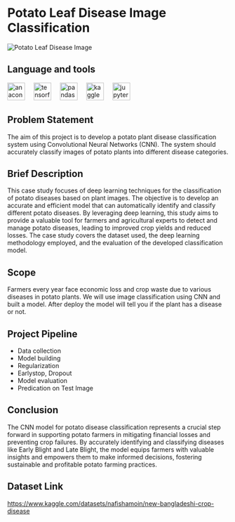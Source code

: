 # Potato Leaf Disease Image Classification

![Potato Leaf Disease Image](https://github.com/Ganesh-xvi/Potato-Leaf-Disease-Image-Classification/assets/134574667/33887221-f0f0-4f34-9454-6a727a39acd4)

## Language and tools

<div align="left">
  <img src="https://cdn.jsdelivr.net/gh/devicons/devicon/icons/anaconda/anaconda-original.svg" height="40" alt="anaconda logo"  />
  <img width="12" />
  <img src="https://cdn.jsdelivr.net/gh/devicons/devicon/icons/tensorflow/tensorflow-original.svg" height="40" alt="tensorflow logo"  />
  <img width="12" />
  <img src="https://cdn.jsdelivr.net/gh/devicons/devicon/icons/pandas/pandas-original.svg" height="40" alt="pandas logo"  />
  <img width="12" />
  <img src="https://cdn.jsdelivr.net/gh/devicons/devicon/icons/kaggle/kaggle-original.svg" height="40" alt="kaggle logo"  />
  <img width="12" />
  <img src="https://cdn.jsdelivr.net/gh/devicons/devicon/icons/jupyter/jupyter-original.svg" height="40" alt="jupyter logo"  />
</div>

## Problem Statement

The aim of this project is to develop a potato plant disease classification system using Convolutional Neural Networks (CNN). The system should accurately classify images of potato plants into different disease categories.

## Brief Description

This case study focuses of deep learning techniques for the classification of potato diseases based on plant images. The objective is to develop an accurate and efficient model that can automatically identify and classify different potato diseases. By leveraging deep learning, this study aims to provide a valuable tool for farmers and agricultural experts to detect and manage potato diseases, leading to improved crop yields and reduced losses. The case study covers the dataset used, the deep learning methodology employed, and the evaluation of the developed classification model.

## Scope

Farmers every year face economic loss and crop waste due to various diseases in potato plants. We will use image classification using CNN and built a model. After deploy the model will tell you if the plant has a disease or not.

## Project Pipeline

- Data collection 
- Model building 
- Regularization 
- Earlystop, Dropout 
- Model evaluation
- Predication on Test Image
## Conclusion

The CNN model for potato disease classification represents a crucial step forward in supporting potato farmers in mitigating financial losses and preventing crop failures. By accurately identifying and classifying diseases like Early Blight and Late Blight, the model equips farmers with valuable insights and empowers them to make informed decisions, fostering sustainable and profitable potato farming practices.

## Dataset Link

https://www.kaggle.com/datasets/nafishamoin/new-bangladeshi-crop-disease 
